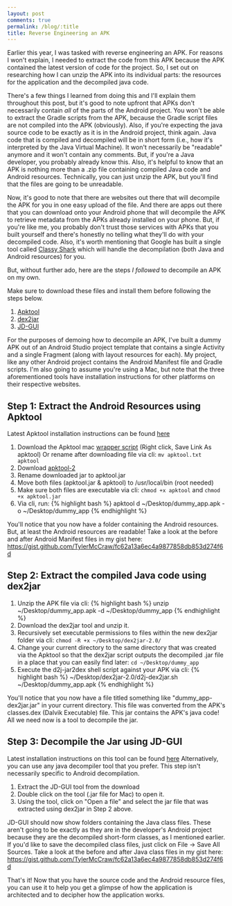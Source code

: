 ```yaml
---
layout: post
comments: true
permalink: /blog/:title
title: Reverse Engineering an APK
---
```


Earlier this year, I was tasked with reverse engineering an APK. For reasons I won't explain, I needed to extract the code from this APK because the APK contained the latest version of code for the project. So, I set out on researching how I can unzip the APK into its individual parts: the resources for the application and the decompiled java code.

There's a few things I learned from doing this and I'll explain them throughout this post, but it's good to note upfront that APKs don't necessarily contain _all_ of the parts of the Android project. You won't be able to extract the Gradle scripts from the APK, because the Gradle script files are not compiled into the APK (obviously). Also, if you're expecting the java source code to be exactly as it is in the Android project, think again. Java code that is compiled and decompiled will be in short form (i.e., how it's interpreted by the Java Virtual Machine). It won't necessarily be "readable" anymore and it won't contain any comments. But, if you're a Java developer, you probably already know this. Also, it's helpful to know that an APK is nothing more than a .zip file containing compiled Java code and Android resources. Technically, you can just unzip the APK, but you'll find that the files are going to be unreadable.

Now, it's good to note that there are websites out there that will decompile the APK for you in one easy upload of the file. And there are apps out there that you can download onto your Android phone that will decompile the APK to retrieve metadata from the APKs already installed on your phone. But, if you're like me, you probably don't trust those services with APKs that you built yourself and there's honestly no telling what they'll do with your decompiled code. 
Also, it's worth mentioning that Google has built a single tool called [Classy Shark](https://github.com/google/android-classyshark) which will handle the decompilation (both Java and Android resources) for you.

But, without further ado, here are the steps _I followed_ to decompile an APK on my own.

Make sure to download these files and install them before following the steps below.

1. [Apktool](http://ibotpeaches.github.io/Apktool)
2. [dex2jar](https://github.com/pxb1988/dex2jar)
3. [JD-GUI](http://jd.benow.ca/)

For the purposes of demoing how to decompile an APK, I've built a dummy APK out of an Android Studio project template that contains a single Activity and a single Fragment (along with layout resources for each). My project, like any other Android project contains the Android Manifest file and Gradle scripts. I'm also going to assume you're using a Mac, but note that the three aforementioned tools have installation instructions for other platforms on their respective websites.

## Step 1: Extract the Android Resources using Apktool
Latest Apktool installation instructions can be found [here](http://ibotpeaches.github.io/Apktool/install/)

1. Download the Apktool mac [wrapper script](https://raw.githubusercontent.com/iBotPeaches/Apktool/master/scripts/osx/apktool) (Right click, Save Link As apktool) Or rename after downloading file via cli: `mv apktool.txt apktool`
2. Download [apktool-2](https://bitbucket.org/iBotPeaches/apktool/downloads)
3. Rename downloaded jar to apktool.jar
4. Move both files (apktool.jar & apktool) to /usr/local/bin (root needed)
5. Make sure both files are executable via cli: `chmod +x apktool` and `chmod +x apktool.jar`
6. Via cli, run: 
{% highlight bash %}
apktool d ~/Desktop/dummy_app.apk -o ~/Desktop/dummy_app
{% endhighlight %}

You'll notice that you now have a folder containing the Android resources. But, at least the Android resources are readable!
Take a look at the before and after Android Manifest files in my gist here: https://gist.github.com/TylerMcCraw/fc62a13a6ec4a9877858db853d274f6d

## Step 2: Extract the compiled Java code using dex2jar

1. Unzip the APK file via cli: 
{% highlight bash %}
unzip ~/Desktop/dummy_app.apk -d ~/Desktop/dummy_app
{% endhighlight %}
2. Download the dex2jar tool and unzip it.
3. Recursively set executable permissions to files within the new dex2jar folder via cli: `chmod -R +x ~/Desktop/dex2jar-2.0/`
4. Change your current directory to the same directory that was created via the Apktool so that the dex2jar script outputs the decompiled .jar file in a place that you can easily find later: `cd ~/Desktop/dummy_app`
5. Execute the d2j-jar2dex shell script against your APK via cli:
{% highlight bash %}
~/Desktop/dex2jar-2.0/d2j-dex2jar.sh ~/Desktop/dummy_app.apk
{% endhighlight %}

You'll notice that you now have a file titled something like "dummy_app-dex2jar.jar" in your current directory. This file was converted from the APK's classes.dex (Dalvik Executable) file. This jar contains the APK's java code! All we need now is a tool to decompile the jar.

## Step 3: Decompile the Jar using JD-GUI
Latest installation instructions on this tool can be found [here](http://jd.benow.ca/)
Alternatively, you can use any java decompiler tool that you prefer. This step isn't necessarily specific to Android decompilation.

1. Extract the JD-GUI tool from the download
2. Double click on the tool (.jar file for Mac) to open it.
3. Using the tool, click on "Open a file" and select the jar file that was extracted using dex2jar in Step 2 above.

JD-GUI should now show folders containing the Java class files. These aren't going to be exactly as they are in the developer's Android project because they are the decompiled short-form classes, as I mentioned earlier.
If you'd like to save the decompiled class files, just click on File -> Save All Sources.
Take a look at the before and after Java class files in my gist here: https://gist.github.com/TylerMcCraw/fc62a13a6ec4a9877858db853d274f6d

That's it! Now that you have the source code and the Android resource files, you can use it to help you get a glimpse of how the application is architected and to decipher how the application works.